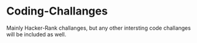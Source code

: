 # Coding-Challanges

Mainly Hacker-Rank challanges, but any other intersting code challanges will be included as well. 
